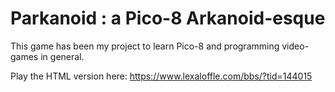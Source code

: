 # Parkanoid : a Pico-8 Arkanoid-esque
This game has been my project to learn Pico-8 and programming video-games in general.

Play the HTML version here: https://www.lexaloffle.com/bbs/?tid=144015
